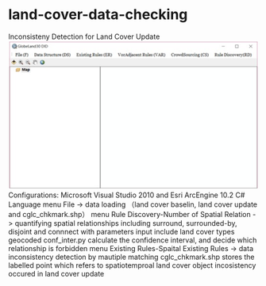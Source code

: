# land-cover-data-checking
Inconsisteny Detection for Land Cover Update
![interface](https://github.com/KangErLong/land-cover-data-checking/blob/master/images/system.jpg)
Configurations: Microsoft Visual Studio 2010 and Esri ArcEngine 10.2 C# Language
menu File -> data loading （land cover baselin, land cover update and cglc_chkmark.shp）
menu Rule Discovery-Number of Spatial Relation -> quantifying spatial relationships including surround, surrounded-by, disjoint and connnect with
    parameters input include land cover types geocoded
    conf_inter.py calculate the confidence interval, and decide which relationship is forbidden
menu Existing Rules-Spaital Existing Rules -> data inconsistency detection by mautiple matching
cglc_chkmark.shp stores the labelled point which refers to spatiotemproal land cover object incosistency occured in land cover update
